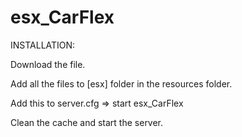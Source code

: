 # esx_CarFlex

INSTALLATION:

Download the file.

Add all the files to [esx] folder in the resources folder.

Add this to server.cfg => start esx_CarFlex

Clean the cache and start the server.
